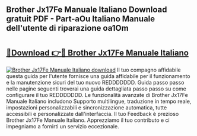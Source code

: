## Brother Jx17Fe Manuale Italiano Download gratuit PDF - Part-aOu Italiano Manuale dell'utente di riparazione oa1Om

# <h2><a href="http://dfarkjp.blite.top/?on=Brother+Jx17Fe+Manuale+Italiano">🔗Download 👉🔴 Brother Jx17Fe Manuale Italiano</a></h2>

[![Brother Jx17Fe Manuale Italiano download](https://i.imgur.com/lujVjoI.png)](http://dfarkjp.blite.top/?on=Brother+Jx17Fe+Manuale+Italiano)
Il tuo compagno affidabile questa guida per l'utente fornisce una guida affidabile per il funzionamento e la manutenzione sicuri del tuo nuovo REDDDDDDD. Guida passo passo nelle pagine seguenti troverai una guida dettagliata passo passo su come configurare il tuo REDDDDDDD. Le funzionalità avanzate di Brother Jx17Fe Manuale Italiano includono Supporto multilingue, traduzione in tempo reale, impostazioni personalizzabili e sincronizzazione automatica, tutte accessibili e personalizzate dall'interfaccia. Il tuo Feedback è prezioso Brother Jx17Fe Manuale Italiano. Apprezziamo il tuo contributo e ci impegniamo a fornirti un servizio eccezionale.
